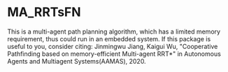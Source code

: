 # MA_RRTsFN
This is a multi-agent path planning algorithm, which has a limited memory requirement, thus could run in an embedded system. If this package is useful to you, consider citing: Jinmingwu Jiang, Kaigui Wu, "Cooperative Pathfinding based on memory-efficient Multi-agent
RRT*" in Autonomous Agents and Multiagent Systems(AAMAS), 2020.
